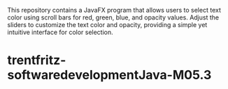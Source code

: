 This repository contains a JavaFX program that allows users to select text color using scroll bars for red, green, blue, and opacity values. Adjust the sliders to customize the text color and opacity, providing a simple yet intuitive interface for color selection.
# trentfritz-softwaredevelopmentJava-M05.3
